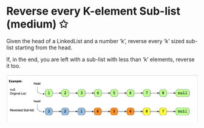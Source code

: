 # Reverse every K-element Sub-list (medium) ✩

Given the head of a LinkedList and a number ‘k’, reverse every ‘k’ sized sub-list starting from the head.

If, in the end, you are left with a sub-list with less than ‘k’ elements, reverse it too.

![Reverse a LinkedList explanation](./../../../../assets/reverse_k_sublist.png)